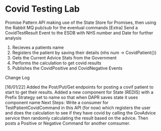 # Covid Testing Lab
Promise Pattern API making use of the State Store for Promises, then using the Rabbit MQ pub/sub for the eventual commands
[Extra] Send a CovidTestResult Event to the ESDB with NHS number and Date for further analysis
1. Recieves a patients name
1. Registers the patient by saving their details (nhs num -> CovidPatient{})
1. Gets the Current Advice Stats from the Government
1. Performs the calculation to get covid results
1. Publishes the CovidPositive and CovidNegative Events

Change Log

[16/01/22]
Added the Post/Put/Get endpoints for posting a covif patient to start to get their results.
Added a new component for State (REDIS) with a Prefix Strategy set to name so that when DAPR saves state it uses component name
Next Steps: Write a consumer for TestPatientCovidCommand in this API (for now) which registers the user and does the calculation to see if they have covid by calling the GovAdvice service then randomly calculating the result based on the advice. Then posts a Positive or Negative Command for another comsumer.